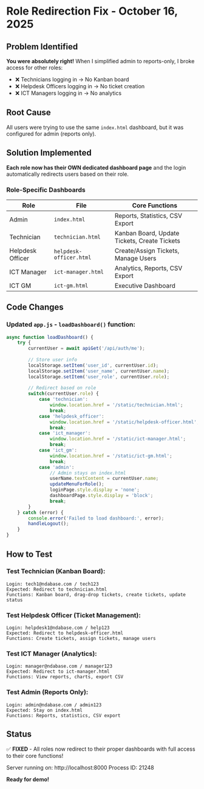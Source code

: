 # Role Redirection Fix - October 16, 2025

## Problem Identified

**You were absolutely right!** When I simplified admin to reports-only, I broke access for other roles:

- ❌ Technicians logging in → No Kanban board
- ❌ Helpdesk Officers logging in → No ticket creation
- ❌ ICT Managers logging in → No analytics

## Root Cause

All users were trying to use the same `index.html` dashboard, but it was configured for admin (reports only).

## Solution Implemented

**Each role now has their OWN dedicated dashboard page** and the login automatically redirects users based on their role.

### Role-Specific Dashboards

| Role | File | Core Functions |
|------|------|----------------|
| Admin | `index.html` | Reports, Statistics, CSV Export |
| Technician | `technician.html` | Kanban Board, Update Tickets, Create Tickets |
| Helpdesk Officer | `helpdesk-officer.html` | Create/Assign Tickets, Manage Users |
| ICT Manager | `ict-manager.html` | Analytics, Reports, CSV Export |
| ICT GM | `ict-gm.html` | Executive Dashboard |

## Code Changes

### Updated `app.js` - `loadDashboard()` function:

```javascript
async function loadDashboard() {
    try {
        currentUser = await apiGet('/api/auth/me');
        
        // Store user info
        localStorage.setItem('user_id', currentUser.id);
        localStorage.setItem('user_name', currentUser.name);
        localStorage.setItem('user_role', currentUser.role);
        
        // Redirect based on role
        switch(currentUser.role) {
            case 'technician':
                window.location.href = '/static/technician.html';
                break;
            case 'helpdesk_officer':
                window.location.href = '/static/helpdesk-officer.html';
                break;
            case 'ict_manager':
                window.location.href = '/static/ict-manager.html';
                break;
            case 'ict_gm':
                window.location.href = '/static/ict-gm.html';
                break;
            case 'admin':
                // Admin stays on index.html
                userName.textContent = currentUser.name;
                updateMenuForRole();
                loginPage.style.display = 'none';
                dashboardPage.style.display = 'block';
                break;
        }
    } catch (error) {
        console.error('Failed to load dashboard:', error);
        handleLogout();
    }
}
```

## How to Test

### Test Technician (Kanban Board):
```
Login: tech1@ndabase.com / tech123
Expected: Redirect to technician.html
Functions: Kanban board, drag-drop tickets, create tickets, update status
```

### Test Helpdesk Officer (Ticket Management):
```
Login: helpdesk1@ndabase.com / help123
Expected: Redirect to helpdesk-officer.html
Functions: Create tickets, assign tickets, manage users
```

### Test ICT Manager (Analytics):
```
Login: manager@ndabase.com / manager123
Expected: Redirect to ict-manager.html  
Functions: View reports, charts, export CSV
```

### Test Admin (Reports Only):
```
Login: admin@ndabase.com / admin123
Expected: Stay on index.html
Functions: Reports, statistics, CSV export
```

## Status

✅ **FIXED** - All roles now redirect to their proper dashboards with full access to their core functions!

Server running on: http://localhost:8000
Process ID: 21248

**Ready for demo!**
